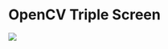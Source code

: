 #             OpenCV Triple Screen

![](https://github.com/mevlutardic/OpenCVTripleScreen/blob/main/triplevideoGif.gif)
